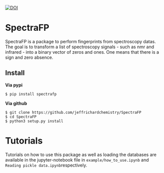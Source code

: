 [![DOI](https://zenodo.org/badge/363234585.svg)](https://zenodo.org/badge/latestdoi/363234585)


# SpectraFP
SpectraFP is a package to perform fingerprints from spectroscopy datas. The goal is to transform a list of spectroscopy signals - such as nmr and infrared - into a binary vector of zeros and ones. One means that there is a sign and zero absence.

## Install
<b>Via pypi</b>
```
$ pip install spectrafp
```

<b>Via github</b>
```
$ git clone https://github.com/jeffrichardchemistry/SpectraFP
$ cd SpectraFP
$ python3 setup.py install
```

# Tutorials
Tutorials on how to use this package as well as loading the databases are available in the jupyter-notebook file in `example/how_to_use.ipynb` and `Reading pickle data.ipynb`respectively.
